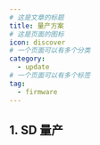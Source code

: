 ```yaml
---
# 这是文章的标题
title: 量产方案
# 这是页面的图标
icon: discover
# 一个页面可以有多个分类
category:
  - update
# 一个页面可以有多个标签
tag:
  - firmware
---
```

## 1. SD 量产
